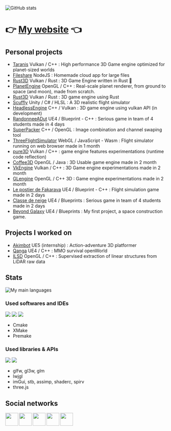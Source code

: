 
![GitHub stats](https://github-readme-stats.vercel.app/api?username=PierreEVEN&hide_border=true&count_private=true&show_icons=true&theme=dark)


# 👉 [My website](https://evenpierre.fr/) 👈


## Personal projects

- [Taranis](https://github.com/PierreEVEN/Taranis) Vulkan / C++ : High performance 3D Game engine optimized for planet-sized worlds
- [Fileshare](https://github.com/PierreEVEN/Fileshare) NodeJS : Homemade cloud app for large files 
- [Rust3D](https://github.com/PierreEVEN/Rust3D) Vulkan / Rust : 3D Game Engine written in Rust 🚀 
- [PlanetEngine](https://github.com/PierreEVEN/PlanetEngine) OpenGL / C++ : Real-scale planet renderer, from ground to space (and moon), made from scratch.
- [Rust3D](https://github.com/PierreEVEN/Rust3D) Vulkan / Rust : 3D game engine using Rust
- [Scuffly](https://github.com/PierreEVEN/Scuffly) Unity / C# / HLSL : A 3D realistic flight simulator
- [HeadlessEngine](https://github.com/PierreEVEN/HeadlessEngine) C++ / Vulkan : 3D game engine using vulkan API (in development)
- [RandonneeADut](https://git.unistra.fr/la-barre-oblique/randonneeadut) UE4 / Blueprint - C++ : Serious game in team of 4 students made in 4 days
- [SuperPacker](https://github.com/PierreEVEN/SuperPacker) C++ / OpenGL : Image combination and channel swaping tool
- [ThreeFlightSimulator](https://github.com/PierreEVEN/ThreeFlightSimulator) WebGL / JavaScript - Wasm : Flight simulator running on web browser made in 1 month
- [pure3D](https://github.com/PierreEVEN/pure3D) Vulkan / C++ : game engine features experimentations (runtime code reflection)
- [Coffee3D](https://github.com/PierreEVEN/Coffee3D) OpenGL / Java : 3D Usable game engine made in 2 month
- [VkEngine](https://github.com/PierreEVEN/Engine) Vulkan / C++ : 3D Game engine experimentations made in 2 month
- [GLengine](https://github.com/PierreEVEN/GLEngine) OpenGL / C++ 3D : Game engine experimentations made in 2 month
- [Le postier de Fakarava](https://github.com/PierreEVEN/LePostierDeFakarava) UE4 / Blueprint - C++ : Flight simulation game made in 2 days
- [Classe de neige](https://github.com/PierreEVEN/ClasseDeNeige) UE4 / Blueprints : Serious game in team of 4 students made in 2 days
- [Beyond Galaxy](https://discord.gg/rkS6f29tAP) UE4 / Blueprints : My first project, a space construction game.

## Projects I worked on
- [Akimbot](https://store.steampowered.com/app/1843540/Akimbot/) UE5 (internship) : Action-adventure 3D platformer
- [Qanga](https://qanga.iolacorp.com/) UE4 / C++ : MMO survival openWorld
- [ILSD](https://github.com/evenp/ILSD) OpenGL / C++ : Supervised extraction of linear structures from LiDAR raw data



## Stats

![My main languages](https://github-readme-stats.vercel.app/api/top-langs/?username=PierreEVEN&hide_border=true&hide=stars&theme=dark&show_icons=true&langs_count=6)

### Used softwares and IDEs
![](https://img.icons8.com/color/50/000000/visual-studio-2019.png) 
![](https://img.icons8.com/color/50/000000/intellij-idea.png) 
![](https://img.icons8.com/ios-filled/50/000000/unreal-engine.png)  

- Cmake
- XMake
- Premake

### Used libraries & APIs
![](https://imgur.com/JYWaId7.png) ![](https://imgur.com/0PW1XTZ.png)

- glfw, gl3w, glm
- lwjgl
- imGui, stb, assimp, shaderc, spirv
- three.js

## Social networks

<a href="https://bsky.app/profile/pierredev.bsky.social"><img src="https://upload.wikimedia.org/wikipedia/commons/thumb/7/7a/Bluesky_Logo.svg/1200px-Bluesky_Logo.svg.png" align="left" width="40" ></a>
<a href="https://www.linkedin.com/in/pierre-even-a44271197/"><img src="https://img.icons8.com/fluent/50/000000/linkedin.png?raw=true" align="left" width="40" ></a>
<a href="https://discord.gg/82AGNXw"><img src="https://img.icons8.com/color/48/000000/discord-logo.png?raw=true" align="left" width="40" ></a>
<a href="https://www.youtube.com/channel/UCpKW2uF9wbCsqMeTuHugijw"><img src="https://img.icons8.com/color/48/000000/youtube.png?raw=true" align="left" width="40" ></a>
<a href="https://www.facebook.com/profile.php?id=100012040879211"><img src="https://img.icons8.com/fluent/50/000000/facebook-new.png?raw=true" align="left" width="40" ></a>

<!--
sources : Icons by icon8 : https://icons8.com/
--!>

